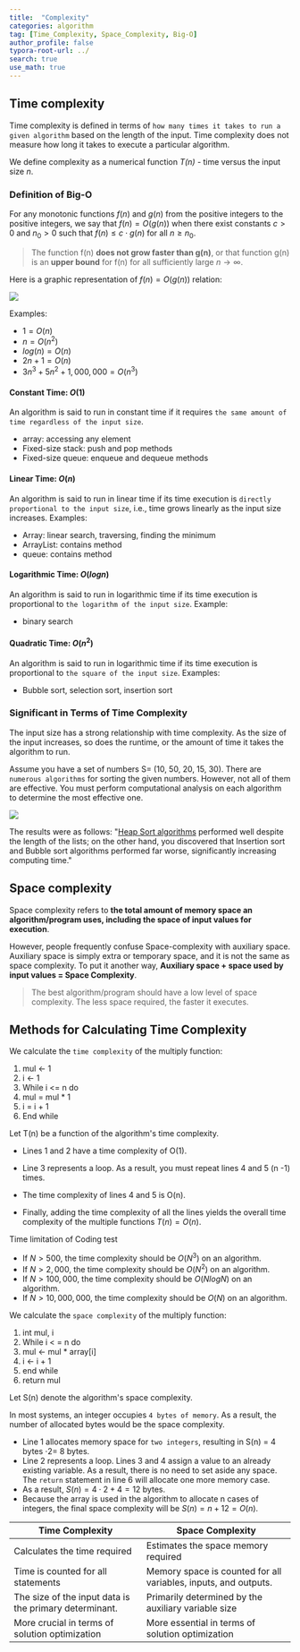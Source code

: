 ```yaml
---
title:  "Complexity"
categories: algorithm
tag: [Time_Complexity, Space_Complexity, Big-O]
author_profile: false
typora-root-url: ../
search: true
use_math: true
---
```


## Time complexity

Time complexity is defined in terms of `how many times it takes to run a given algorithm` based on the length of the input. Time complexity does not measure how long it takes to execute a particular algorithm.

 We define complexity as a numerical function *T(n)* - time versus the input size *n*. 

### Definition of Big-O

For any monotonic functions $f(n)$ and $g(n)$ from the positive integers to the positive integers, we say that $f(n) = O(g(n))$ when there exist constants $c > 0$ and $n_0 > 0$ such that $f(n) \leq c \cdot g(n)$ for all $n \geq n_0$.

> The function f(n) **does not grow faster than g(n)**, or that function g(n) is an **upper bound** for f(n) for all sufficiently large $n\rightarrow \infty$.

Here is a graphic representation of $f(n) = O(g(n))$ relation:

<img src = "https://viterbi-web.usc.edu/~adamchik/15-121/lectures/Algorithmic%20Complexity/pix/bigO.bmp">



Examples: 

- $1 = O(n)$
- $n = O(n^2)$
- $log(n) = O(n)$
- $2 n + 1 = O(n)$
- $3n^3 + 5n^2 + 1,000,000 = O(n^3)$

#### Constant Time: $O(1)$

An algorithm is said to run in constant time if it requires `the same amount of time regardless of the input size`. 

- array: accessing any element
- Fixed-size stack: push and pop methods
- Fixed-size queue: enqueue and dequeue methods

#### Linear Time: $O(n)$

An algorithm is said to run in linear time if its time execution is `directly proportional to the input size`, i.e., time grows linearly as the input size increases. Examples:

- Array: linear search, traversing, finding the minimum
- ArrayList: contains method
- queue: contains method

#### Logarithmic Time: $O(log n)$

An algorithm is said to run in logarithmic time if its time execution is proportional to `the logarithm of the input size`. Example:

- binary search

#### Quadratic Time: $O(n^2)$

An algorithm is said to run in logarithmic time if its time execution is proportional to `the square of the input size`. Examples:

- Bubble sort, selection sort, insertion sort

### Significant in Terms of Time Complexity

The input size has a strong relationship with time complexity. As the size of the input increases, so does the runtime, or the amount of time it takes the algorithm to run. 

Assume you have a set of numbers S= (10, 50, 20, 15, 30). There are `numerous algorithms` for sorting the given numbers. However, not all of them are effective. You must perform computational analysis on each algorithm to determine the most effective one.

<img src = "https://www.simplilearn.com/ice9/free_resources_article_thumb/Time-Complexity-Article-Soni/Significannt-of-time-and-space-complexity.png">

The results were as follows: "[Heap Sort algorithms](https://www.simplilearn.com/tutorials/c-tutorial/heap-sort-in-c-program) performed well despite the length of the lists; on the other hand, you discovered that Insertion sort and Bubble sort algorithms performed far worse, significantly increasing computing time."

## Space complexity

Space complexity refers to **the total amount of memory space an algorithm/program uses, including the space of input values for execution**.

However, people frequently confuse Space-complexity with auxiliary space. Auxiliary space is simply extra or temporary space, and it is not the same as space complexity. To put it another way,  **Auxiliary space + space used by input values = Space Complexity**. 

>  The best algorithm/program should have a low level of space complexity. The less space required, the faster it executes.

## Methods for Calculating Time Complexity

We calculate the `time complexity` of the multiply function:

1. mul <- 1
2. i <- 1
3. While i <= n do
4.    mul = mul * 1
5.    i = i + 1
6. End while

Let T(n) be a function of the algorithm's time complexity. 

- Lines 1 and 2 have a time complexity of O(1).

- Line 3 represents a loop. As a result, you must repeat lines 4 and 5 (n -1) times. 

- The time complexity of lines 4 and 5 is O(n).

- Finally, adding the time complexity of all the lines yields the overall time complexity of the multiple functions $T(n) = O(n)$.

Time limitation of Coding test

- If $N > 500$, the time complexity should be $O(N^3)$ on an algorithm.
- If $N > 2,000$, the time complexity should be $O(N^2)$ on an algorithm.
- If $N > 100,000$, the time complexity should be $O(NlogN)$ on an algorithm.
- If $N > 10,000,000$, the time complexity should be $O(N)$ on an algorithm.

We calculate the `space complexity` of the multiply function:

1. int mul, i
2. While i < = n do
3. mul <- mul * array[i]
4. i <- i + 1
5. end while
6. return mul

Let S(n) denote the algorithm's space complexity. 

In most systems, an integer occupies `4 bytes of memory`. As a result, the number of allocated bytes would be the space complexity.

- Line 1 allocates memory space for `two integers`, resulting in S(n) = 4 bytes $\cdot 2 =$  8 bytes.
- Line 2 represents a loop. Lines 3 and 4 assign a value to an already existing variable. As a result, there is no need to set aside any space. The `return` statement in line 6 will allocate one more memory case. 
- As a result, $S(n)= 4 \cdot 2 + 4 = 12$ bytes.
- Because the array is used in the algorithm to allocate n cases of integers, the final space complexity will be $S(n) = n + 12 = O (n)$.

| Time Complexity                                        | Space Complexity                                             |
| ------------------------------------------------------ | ------------------------------------------------------------ |
| Calculates the time required                           | Estimates the space memory required                          |
| Time is counted for all statements                     | Memory space is counted for all variables, inputs, and outputs. |
| The size of the input data is the primary determinant. | Primarily determined by the auxiliary variable size          |
| More crucial in terms of solution optimization         | More essential in terms of solution optimization             |
